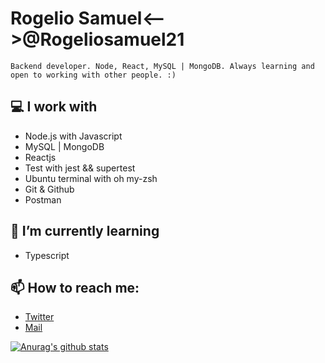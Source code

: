 # Rogelio Samuel<-->@Rogeliosamuel21
```Backend developer. Node, React, MySQL | MongoDB. Always learning and open to working with other people. :)```

## :computer: I work with
- Node.js with Javascript
- MySQL | MongoDB
- Reactjs
- Test with jest && supertest
- Ubuntu terminal with oh my-zsh
- Git & Github
- Postman

## :green_book: I’m currently learning
- Typescript

## 📫 How to reach me:
- [Twitter](https://twitter.com/rogeliosamuel21)
- [Mail](https://rogeliosamuel621@gmail.com)

[![Anurag's github stats](https://github-readme-stats.vercel.app/api?username=rogeliosamuel621&show_icons=true&theme=dark)](https://github.com/anuraghazra/github-readme-stats)
<!--
- 🔭 I’m currently working on ...
- 🌱 I’m currently learning ...
- 👯 I’m looking to collaborate on ...
- 🤔 I’m looking for help with ...
- 💬 Ask me about ...
- 📫 How to reach me: ...
- 😄 Pronouns: ...
- ⚡ Fun fact: ...
-->
